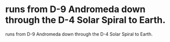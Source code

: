 # runs from D-9 Andromeda down through the D-4 Solar Spiral to Earth.

runs from D-9 Andromeda down through the D-4 Solar Spiral to Earth.
